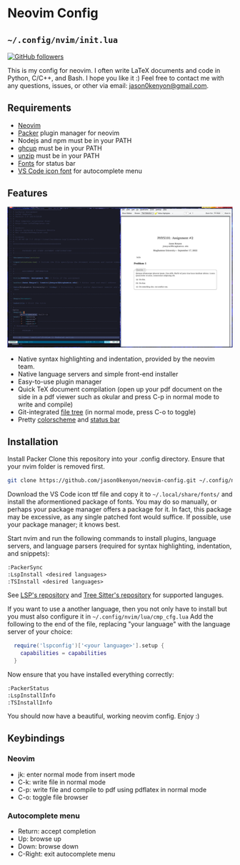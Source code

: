 # Neovim Config
## `~/.config/nvim/init.lua`


[![GitHub followers](https://img.shields.io/github/followers/jason0kenyon?style=social)](https://img.shields.io/github/followers/jason0kenyon?style=for-the-badge)

This is my config for neovim. I often write LaTeX documents and code in Python, C/C++, and Bash. I hope you like it :)
Feel free to contact me with any questions, issues, or other via email: jason0kenyon@gmail.com.

## Requirements
- [Neovim](https://github.com/neovim/neovim)
- [Packer](https://github.com/wbthomason/packer.nvim) plugin manager for neovim
- Nodejs and npm must be in your PATH
- [ghcup](https://gitlab.haskell.org/haskell/ghcup-hs) must be in your PATH
- [unzip](https://github.com/LuaDist/unzip) must be in your PATH
- [Fonts](https://github.com/ryanoasis/nerd-fonts) for status bar
- [VS Code icon font](https://github.com/microsoft/vscode-codicons/blob/main/dist/codicon.ttf) for autocomplete menu

## Features
![image info](./pictures/screenshot.png)
- Native syntax highlighting and indentation, provided by the neovim team.
- Native language servers and simple front-end installer
- Easy-to-use plugin manager
- Quick TeX document compilation (open up your pdf document on the side in a pdf viewer such as okular and press C-p in normal mode to write and compile)
- Git-integrated [file tree](https://github.com/kyazdani42/nvim-tree.lua) (in normal mode, press C-o to toggle)
- Pretty [colorscheme](https://github.com/folke/tokyonight.nvim) and [status bar](https://github.com/nvim-lualine/lualine.nvim)
## Installation
Install Packer 
Clone this repository into your .config directory. Ensure that your nvim folder is removed first.
```bash
git clone https://github.com/jason0kenyon/neovim-config.git ~/.config/nvim
```
Download the VS Code icon ttf file and copy it to `~/.local/share/fonts/` and install the aformentioned package of fonts. You may do so manually, or perhaps your package manager offers a package for it. In fact, this package may be excessive, as any single patched font would suffice. If possible, use your package manager; it knows best.

Start nvim and run the following commands to install plugins, language servers, and language parsers (required for syntax highlighting, indentation, and snippets):
```vim
:PackerSync
:LspInstall <desired languages>
:TSInstall <desired languages>
```

See [LSP's repository](https://github.com/neovim/nvim-lspconfig/blob/master/doc/server_configurations.md) and [Tree Sitter's repository](https://github.com/nvim-treesitter/nvim-treesitter#available-modules) for supported languges.

If you want to use a another language, then you not only have to install but you must also configure it in `~/.config/nvim/lua/cmp_cfg.lua`
Add the following to the end of the file, replacing "your language" with the language server of your choice:
```lua   
  require('lspconfig')['<your language>'].setup {
    capabilities = capabilities
  }
```
Now ensure that you have installed everything correctly:
```vim
:PackerStatus
:LspInstallInfo
:TSInstallInfo
```
You should now have a beautiful, working neovim config. Enjoy :)
## Keybindings
### Neovim
- jk: enter normal mode from insert mode
- C-k: write file in normal mode
- C-p: write file and compile to pdf using pdflatex in normal mode 
- C-o: toggle file browser
### Autocomplete menu 
- Return: accept completion
- Up: browse up 
- Down: browse down
- C-Right: exit autocomplete menu 
  
